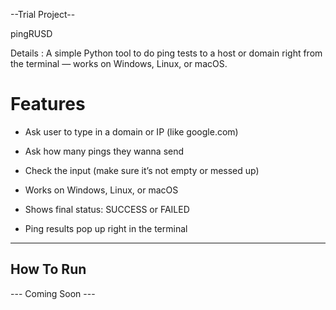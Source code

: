 --Trial Project--

pingRUSD

Details : 
A simple Python tool to do ping tests to a host or domain right from the terminal — works on Windows, Linux, or macOS.

# Features

- Ask user to type in a domain or IP (like google.com)

- Ask how many pings they wanna send

- Check the input (make sure it’s not empty or messed up)

- Works on Windows, Linux, or macOS

- Shows final status: SUCCESS or FAILED

- Ping results pop up right in the terminal

---

## How To Run

--- Coming Soon ---
